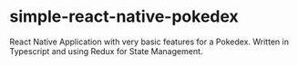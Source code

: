 # simple-react-native-pokedex
React Native Application with very basic features for a Pokedex. Written in Typescript and using Redux for State Management.
